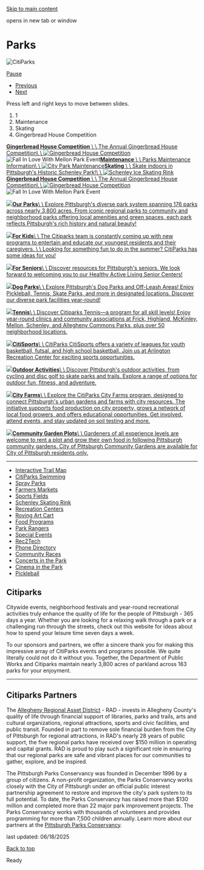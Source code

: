 [Skip to main content](https://www.pittsburghpa.gov/Recreation-Events/Parks#main-content)

opens in new tab or window

# Parks

![CitiParks](https://www.pittsburghpa.gov/files/assets/city/v/1/parks/images/15236_citiparks-home.jpg)

[Pause](https://www.pittsburghpa.gov/Recreation-Events/Parks#)

- [Previous](https://www.pittsburghpa.gov/Recreation-Events/Parks#)
- [Next](https://www.pittsburghpa.gov/Recreation-Events/Parks#)

Press left and right keys to move between slides.

1. 1
2. Maintenance
3. Skating
4. Gingerbread House Competition

[**Gingerbread House Competition** \\
\\
The Annual Gingerbread House Competition\\
\\
![Gingerbread House Competition](https://www.pittsburghpa.gov/files/assets/city/v/1/parks/images/rotating-banner/gungerbread.jpg)](https://www.pittsburghpa.gov/EngagementHQ-Projects/Welcome-25307)![Fall In Love With Mellon Park Event](https://www.pittsburghpa.gov/files/assets/city/v/1/parks/images/rotating-banner/finl-mellon-fb-event-graphic.jpg)[**Maintenance** \\
\\
Parks Maintenance Information\\
\\
![City Park Maintenance](https://www.pittsburghpa.gov/files/assets/city/v/1/parks/images/rotating-banner/parks-maintenance-1.jpg)](https://www.pittsburghpa.gov/Recreation-Events/About-Parks/Park-Maintenance)[**Skating** \\
\\
Skate indoors in Pittsburgh's Historic Schenley Park!\\
\\
![Schenley Ice Skating Rink](https://www.pittsburghpa.gov/files/assets/city/v/1/parks/images/rotating-banner/schenley-rink.jpg)](https://www.pittsburghpa.gov/Recreation-Events/Park-Facilities/Schenley-Skating-Rink)[**Gingerbread House Competition** \\
\\
The Annual Gingerbread House Competition\\
\\
![Gingerbread House Competition](https://www.pittsburghpa.gov/files/assets/city/v/1/parks/images/rotating-banner/gungerbread.jpg)](https://www.pittsburghpa.gov/EngagementHQ-Projects/Welcome-25307)![Fall In Love With Mellon Park Event](https://www.pittsburghpa.gov/files/assets/city/v/1/parks/images/rotating-banner/finl-mellon-fb-event-graphic.jpg)

[![](https://www.pittsburghpa.gov/files/assets/city/v/1/parks/images/parks/13915_mellonenpark-wall-garden.jpg?dimension=largethumbnail&w=480&h=316)**Our Parks**\\
\\
Explore Pittsburgh's diverse park system spanning 176 parks across nearly 3,800 acres. From iconic regional parks to community and neighborhood parks offering local amenities and green spaces, each park reflects Pittsburgh's rich history and natural beauty!](https://www.pittsburghpa.gov/Recreation-Events/Parks/Our-Parks)

[![](https://www.pittsburghpa.gov/files/assets/city/v/1/parks/images/parks/webmaster_pic_1.jpg?dimension=largethumbnail&w=480&h=316)**For Kids**\\
\\
The Citiparks team is constantly coming up with new programs to entertain and educate our youngest residents and their caregivers. \\
\\
Looking for something fun to do in the summer? CitiParks has some ideas for you!](https://www.pittsburghpa.gov/Recreation-Events/Parks/For-Kids)

[![](https://www.pittsburghpa.gov/files/assets/city/v/1/parks/images/parks/winner_with_o-connor_family.jpg?dimension=largethumbnail&w=480&h=316)**For Seniors**\\
\\
Discover resources for Pittsburgh's seniors. We look forward to welcoming you to our Healthy Active Living Senior Centers!](https://www.pittsburghpa.gov/Recreation-Events/Parks/For-Seniors)

[![](https://www.pittsburghpa.gov/files/assets/city/v/1/parks/images/parks/12446_snowday.jpg?dimension=largethumbnail&w=480&h=316)**Dog Parks**\\
\\
Explore Pittsburgh's Dog Parks and Off-Leash Areas! Enjoy Pickleball, Tennis, Skate Parks, and more in designated locations. Discover our diverse park facilities year-round!](https://www.pittsburghpa.gov/Recreation-Events/Parks/Dog-Parks)

[![](https://www.pittsburghpa.gov/files/assets/city/v/1/parks/images/parks/13913_tennisbubble.jpg?dimension=largethumbnail&w=480&h=316)**Tennis**\\
\\
Discover Citiparks Tennis—a program for all skill levels! Enjoy year-round clinics and community associations at Frick, Highland, McKinley, Mellon, Schenley, and Allegheny Commons Parks, plus over 50 neighborhood locations.](https://www.pittsburghpa.gov/Recreation-Events/Parks/Tennis)

[![](https://www.pittsburghpa.gov/files/assets/city/v/1/parks/images/parks/16010_citisports_logo_new.png?dimension=largethumbnail&w=480&h=316)**CitiSports**\\
\\
CitiParks CitiSports offers a variety of leagues for youth basketball, futsal, and high school basketball. Join us at Arlington Recreation Center for exciting sports opportunities.](https://www.pittsburghpa.gov/Recreation-Events/Parks/CitiSports)

[![](https://www.pittsburghpa.gov/files/assets/city/v/1/special-events/events/4924_run-around-the-square.jpg?dimension=largethumbnail&w=480&h=316)**Outdoor Activities**\\
\\
Discover Pittsburgh's outdoor activities, from cycling and disc golf to skate parks and trails. Explore a range of options for outdoor fun, fitness, and adventure.](https://www.pittsburghpa.gov/Recreation-Events/Parks/Outdoor-Activities)

[![](https://www.pittsburghpa.gov/files/assets/city/v/1/special-events/events/2579_farmers-market.jpg?dimension=largethumbnail&w=480&h=316)**City Farms**\\
\\
Explore the CitiParks City Farms program, designed to connect Pittsburgh's urban gardens and farms with city resources. The initiative supports food production on city property, grows a network of local food growers, and offers educational opportunities. Get involved, attend events, and stay updated on soil testing and more.](https://www.pittsburghpa.gov/Recreation-Events/Parks/City-Farms)

[![](https://www.pittsburghpa.gov/files/assets/city/v/1/parks/images/parks/3768_garden-plots.jpg?dimension=largethumbnail&w=480&h=316)**Community Garden Plots**\\
\\
Gardeners of all experience levels are welcome to rent a plot and grow their own food in following Pittsburgh community gardens. City of Pittsburgh Community Gardens are available for City of Pittsburgh residents only.](https://www.pittsburghpa.gov/Recreation-Events/Parks/Community-Garden-Plots)

* * *

- [Interactive Trail Map](https://experience.arcgis.com/experience/730c2e0f62ba40b1937eda9d1b983235)
- [CitiParks Swimming](https://www.pittsburghpa.gov/Recreation-Events/Pools)
- [Spray Parks](https://www.pittsburghpa.gov/Recreation-Events/Pools/Spray-Parks)
- [Farmers Markets](https://www.pittsburghpa.gov/Recreation-Events/Events/Farmers-Markets)
- [Sports Fields](https://www.pittsburghpa.gov/Recreation-Events/Park-Permits/Sports-Field-Permit)
- [Schenley Skating Rink](https://www.pittsburghpa.gov/Recreation-Events/Park-Facilities/Schenley-Skating-Rink)
- [Recreation Centers](https://www.pittsburghpa.gov/Recreation-Events/Park-Facilities/Recreation-Centers)
- [Roving Art Cart](https://www.pittsburghpa.gov/Recreation-Events/Events/Roving-Art-Cart)
- [Food Programs](https://www.pittsburghpa.gov/Resident-Services/Food-Programs)
- [Park Rangers](https://www.pittsburghpa.gov/Recreation-Events/About-Parks/Park-Rangers)
- [Special Events](https://www.pittsburghpa.gov/Recreation-Events/Special-Events)
- [Rec2Tech](https://www.pittsburghpa.gov/Recreation-Events/Parks/For-Kids/Rec2Tech)
- [Phone Directory](https://www.pittsburghpa.gov/Recreation-Events/About-Parks/Citiparks-Phone-Directory)
- [Community Races](https://www.pittsburghpa.gov/Recreation-Events/Events/Footraces)
- [Concerts in the Park](https://www.pittsburghpa.gov/Recreation-Events/Events/Concerts)
- [Cinema in the Park](https://www.pittsburghpa.gov/Recreation-Events/Events/Dollar-Bank-Cinema-In-The-Park)
- [Pickleball](https://www.pittsburghpa.gov/Recreation-Events/Parks/Tennis/Pickleball)

## Citiparks

Citywide events, neighborhood festivals and year-round recreational activities truly enhance the quality of life for the people of Pittsburgh - 365 days a year. Whether you are looking for a relaxing walk through a park or a challenging run through the streets, check out this website for ideas about how to spend your leisure time seven days a week.

To our sponsors and partners, we offer a sincere thank you for making this impressive array of CitiParks events and programs possible. We quite literally could not do it without you. Together, the Department of Public Works and Citiparks maintain nearly 3,800 acres of parkland across 163 parks for your enjoyment.

* * *

## Citiparks Partners

The [Allegheny Regional Asset District](https://www.radworkshere.org/) \- RAD - invests in Allegheny County's quality of life through financial support of libraries, parks and trails, arts and cultural organizations, regional attractions, sports and civic facilities, and public transit. Founded in part to remove sole financial burden from the City of Pittsburgh for regional attractions, in RAD's nearly 28 years of public support, the five regional parks have received over $150 million in operating and capital grants. RAD is proud to play such a significant role in ensuring that our regional parks are safe and vibrant places for our communities to gather, explore, and be inspired.

The Pittsburgh Parks Conservancy was founded in December 1996 by a group of citizens. A non-profit organization, the Parks Conservancy works closely with the City of Pittsburgh under an official public interest partnership agreement to restore and improve the city's park system to its full potential. To date, the Parks Conservancy has raised more than $130 million and completed more than 22 major park improvement projects. The Parks Conservancy works with thousands of volunteers and provides programming for more than 7,500 children annually. Learn more about our partners at the [Pittsburgh Parks Conservancy](https://pittsburghparks.org/).

last updated: 06/18/2025

[Back to top](https://www.pittsburghpa.gov/Recreation-Events/Parks#body-top)

Ready
